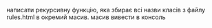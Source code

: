 написати рекурсивну функцію, яка збирає всі назви класів з файлу rules.html в окремий масив. масив вивести в консоль